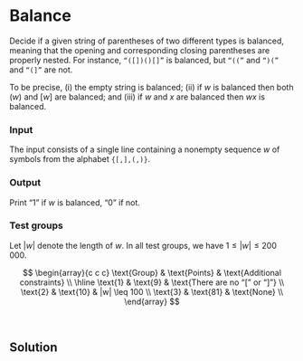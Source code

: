 # Balance

Decide if a given string of parentheses of two different types is balanced, meaning that the opening and corresponding closing parentheses are properly nested. For instance, `“([])()[]”` is balanced, but `“((”` and `“)(”` and `“(]”` are not.

To be precise, (i) the empty string is balanced; (ii) if $w$
is balanced then both $(w)$ and $[w]$ are balanced; and (iii) if $w$ and $x$ are balanced then $wx$ is balanced.

### Input

The input consists of a single line containing a nonempty sequence $w$ of symbols from the alphabet `{[,],(,)}`.

### Output

Print “1” if $w$ is balanced, “0” if not.

### Test groups

Let $|w|$ denote the length of $w$. In all test groups, we have $1 \leq |w| \leq 200\, 000$.


$$
\begin{array}{c c c}
  \text{Group} & \text{Points} & \text{Additional constraints} \\
  \hline
  \text{1} & \text{9} & \text{There are no “[” or “]”} \\
  \text{2} & \text{10} & |w| \leq 100 \\
  \text{3} & \text{81} & \text{None} \\
\end{array}
$$

<br/>

## Solution

```java
```

